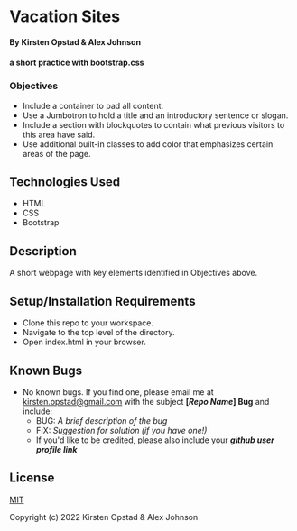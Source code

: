 # Vacation Sites

#### By Kirsten Opstad & Alex Johnson

#### a short practice with bootstrap.css

### Objectives
* Include a container to pad all content.
* Use a Jumbotron to hold a title and an introductory sentence or slogan.
* Include a section with blockquotes to contain what previous visitors to this area have said.
* Use additional built-in classes to add color that emphasizes certain areas of the page.

## Technologies Used

* HTML
* CSS
* Bootstrap

## Description
A short webpage with key elements identified in Objectives above.

## Setup/Installation Requirements

* Clone this repo to your workspace.
* Navigate to the top level of the directory.
* Open index.html in your browser.

## Known Bugs

* No known bugs. If you find one, please email me at kirsten.opstad@gmail.com with the subject **[_Repo Name_] Bug** and include:
  * BUG: _A brief description of the bug_
  * FIX: _Suggestion for solution (if you have one!)_
  * If you'd like to be credited, please also include your **_github user profile link_**

## License

[MIT](https://choosealicense.com/licenses/mit/)

Copyright (c) 2022 Kirsten Opstad & Alex Johnson